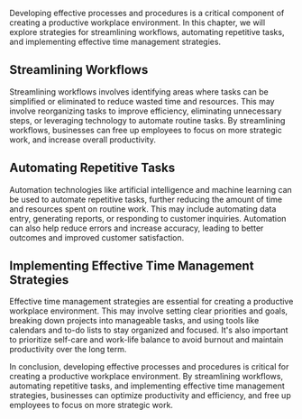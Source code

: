 
Developing effective processes and procedures is a critical component of creating a productive workplace environment. In this chapter, we will explore strategies for streamlining workflows, automating repetitive tasks, and implementing effective time management strategies.

Streamlining Workflows
----------------------

Streamlining workflows involves identifying areas where tasks can be simplified or eliminated to reduce wasted time and resources. This may involve reorganizing tasks to improve efficiency, eliminating unnecessary steps, or leveraging technology to automate routine tasks. By streamlining workflows, businesses can free up employees to focus on more strategic work, and increase overall productivity.

Automating Repetitive Tasks
---------------------------

Automation technologies like artificial intelligence and machine learning can be used to automate repetitive tasks, further reducing the amount of time and resources spent on routine work. This may include automating data entry, generating reports, or responding to customer inquiries. Automation can also help reduce errors and increase accuracy, leading to better outcomes and improved customer satisfaction.

Implementing Effective Time Management Strategies
-------------------------------------------------

Effective time management strategies are essential for creating a productive workplace environment. This may involve setting clear priorities and goals, breaking down projects into manageable tasks, and using tools like calendars and to-do lists to stay organized and focused. It's also important to prioritize self-care and work-life balance to avoid burnout and maintain productivity over the long term.

In conclusion, developing effective processes and procedures is critical for creating a productive workplace environment. By streamlining workflows, automating repetitive tasks, and implementing effective time management strategies, businesses can optimize productivity and efficiency, and free up employees to focus on more strategic work.
